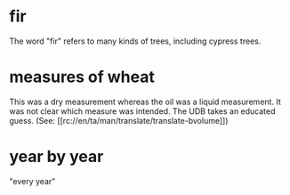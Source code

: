 # fir

The word "fir" refers to many kinds of trees, including cypress trees.

# measures of wheat

This was a dry measurement whereas the oil was a liquid measurement. It was not clear which measure was intended. The UDB takes an educated guess. (See: [[rc://en/ta/man/translate/translate-bvolume]])

# year by year

"every year"